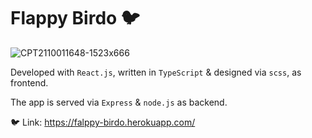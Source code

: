 # Flappy Birdo :bird:

![CPT2110011648-1523x666](https://user-images.githubusercontent.com/15849186/135632767-18dcf5e0-23de-49c2-8555-d38f6136f86b.gif)


Developed with `React.js`, written in `TypeScript` & designed via `scss`, as frontend. 

The app is served via `Express` & `node.js` as backend.

:bird: Link: https://falppy-birdo.herokuapp.com/
